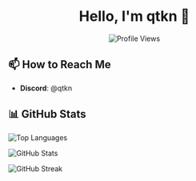 <h1 align="center">Hello, I'm qtkn 👋</h1>

<p align="center"> 
  <img src="https://komarev.com/ghpvc/?username=qtkn&label=Profile%20views&color=0e75b6&style=flat" alt="Profile Views" />
</p>

## 📫 How to Reach Me
- **Discord**: @qtkn

## 📊 GitHub Stats
<p align="left">
  <img src="https://github-readme-stats.vercel.app/api/top-langs?username=qtkn&show_icons=true&locale=en&layout=compact" alt="Top Languages" />
</p>

<p align="left">
  <img src="https://github-readme-stats.vercel.app/api?username=qtkn&show_icons=true&locale=en" alt="GitHub Stats" />
</p>

<p align="left">
  <img src="https://github-readme-streak-stats.herokuapp.com/?user=qtkn&" alt="GitHub Streak" />
</p>
